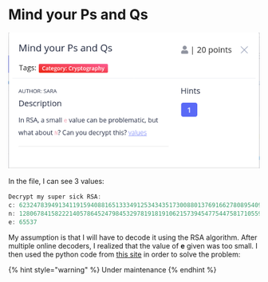 # Mind your Ps and Qs

![](<../../../.gitbook/assets/image (82).png>)

In the file, I can see 3 values:

```c
Decrypt my super sick RSA:
c: 62324783949134119159408816513334912534343517300880137691662780895409992760262021
n: 1280678415822214057864524798453297819181910621573945477544758171055968245116423923
e: 65537
```

My assumption is that I will have to decode it using the RSA algorithm. After multiple online decoders, I realized that the value of **e** given was too small. I then used the python code from [this site](https://github.com/Dvd848/CTFs/blob/master/2021\_picoCTF/Mind\_your\_Ps\_and\_Qs.md) in order to solve the problem:

{% hint style="warning" %}
Under maintenance
{% endhint %}
